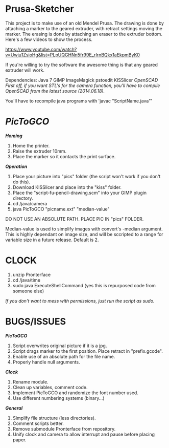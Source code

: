 Prusa-Sketcher
===========

This project is to make use of an old Mendel Prusa. The drawing is done by attaching a marker to the geared extruder, with retract settings moving the marker. The erasing is done by attaching an eraser to the extruder bottom. Here's a few videos to show the process.

https://www.youtube.com/watch?v=Uwju1ZsioHg&list=PLpUQGHNn5fr99E_rIrnBQkx1aEkpmByK0

If you're willing to try the software the awesome thing is that any geared extruder will work.

Dependencies: Java 7 GIMP ImageMagick pstoedit KISSlicer *OpenSCAD*
*First off, if you want STL's for the camera function, you'll have to compile OpenSCAD from the latest source (2014.06.18).*

You'll have to recompile java programs with 'javac "ScriptName.java"'

***PicToGCO***
===========
***Homing***

1. Home the printer.
2. Raise the extruder 10mm.
3. Place the marker so it contacts the print surface.

***Operation***

1. Place your picture into "pics" folder (the script won't work if you don't do this).
2. Download KISSlicer and place into the "kiss" folder.
3. Place the "script-fu-pencil-drawing.scm" into your GIMP plugin directory.
4. cd /java/camera
5. java PicToGCO "picname.ext" "median-value" 

DO NOT USE AN ABSOLUTE PATH. PLACE PIC IN "pics" FOLDER.

Median-value is used to simplify images with convert's -median argument. This is highly dependant on image size, and will be sccripted to a range for variable size in a future release. Default is 2.

CLOCK
===========
1. unzip Pronterface
2. cd /java/time
3. sudo java ExecuteShellCommand (yes this is repurposed code from someone else)

*If you don't want to mess with permissions, just run the script as sudo.*

BUGS/ISSUES
===========
***PicToGCO*** 

1. Script overwrites original picture if it is a jpg.
2. Script drags marker to the first position. Place retract in "prefix.gcode".
3. Enable use of an absolute path for the file name.
4. Properly handle null arguments.

***Clock***

1. Rename module.
2. Clean up variables, comment code.
3. Implement PicToGCO and randomize the font number used.
4. Use different numbering systems (binary...)

***General***

1. Simplify file structure (less directories).
2. Comment scripts better.
3. Remove submodule Pronterface from repository.
4. Unify clock and camera to allow interrupt and pause before placing paper.
